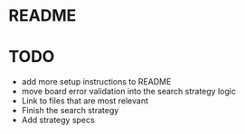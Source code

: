 # README

# TODO
- add more setup instructions to README
- move board error validation into the search strategy logic
- Link to files that are most relevant
- Finish the search strategy
- Add strategy specs

